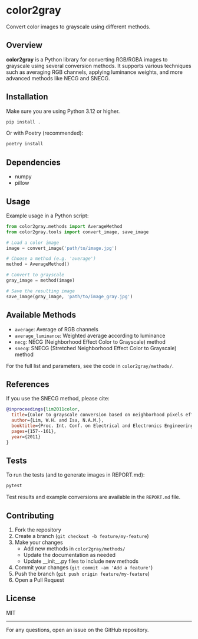# color2gray

Convert color images to grayscale using different methods.

## Overview

**color2gray** is a Python library for converting RGB/RGBA images to grayscale using several conversion methods. It supports various techniques such as averaging RGB channels, applying luminance weights, and more advanced methods like NECG and SNECG.

## Installation

Make sure you are using Python 3.12 or higher.

```bash
pip install .
```

Or with Poetry (recommended):

```bash
poetry install
```

## Dependencies

- numpy
- pillow

## Usage

Example usage in a Python script:

```python
from color2gray.methods import AverageMethod
from color2gray.tools import convert_image, save_image

# Load a color image
image = convert_image('path/to/image.jpg')

# Choose a method (e.g. 'average')
method = AverageMethod()

# Convert to grayscale
gray_image = method(image)

# Save the resulting image
save_image(gray_image, 'path/to/image_gray.jpg')
```

## Available Methods

- `average`: Average of RGB channels
- `average_luminance`: Weighted average according to luminance
- `necg`: NECG (Neighborhood Effect Color to Grayscale) method
- `snecg`: SNECG (Stretched Neighborhood Effect Color to Grayscale) method

For the full list and parameters, see the code in `color2gray/methods/`.

## References

If you use the SNECG method, please cite:

```bibtex
@inproceedings{lim2011color,
  title={Color to grayscale conversion based on neighborhood pixels effect approach for digital image},
  author={Lim, W.H. and Isa, N.A.M.},
  booktitle={Proc. Int. Conf. on Electrical and Electronics Engineering},
  pages={157--161},
  year={2011}
}
```

## Tests

To run the tests (and to generate images in REPORT.md):

```bash
pytest
```

Test results and example conversions are available in the `REPORT.md` file.

## Contributing

1. Fork the repository
2. Create a branch (`git checkout -b feature/my-feature`)
3. Make your changes
   - Add new methods in `color2gray/methods/`
   - Update the documentation as needed
   - Update \_\_init\_\_.py files to include new methods
4. Commit your changes (`git commit -am 'Add a feature'`)
5. Push the branch (`git push origin feature/my-feature`)
6. Open a Pull Request

## License

MIT

---

For any questions, open an issue on the GitHub repository.
